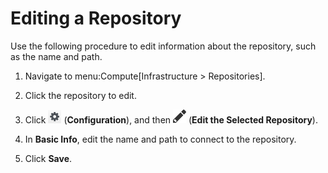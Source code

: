 # Editing a Repository

Use the following procedure to edit information about the repository,
such as the name and path.

1.  Navigate to menu:Compute\[Infrastructure \> Repositories\].

2.  Click the repository to edit.

3.  Click ![1847](/images/1847.png) (**Configuration**), and then
    ![1851](/images/1851.png) (**Edit the Selected Repository**).

4.  In **Basic Info**, edit the name and path to connect to the
    repository.

5.  Click **Save**.
